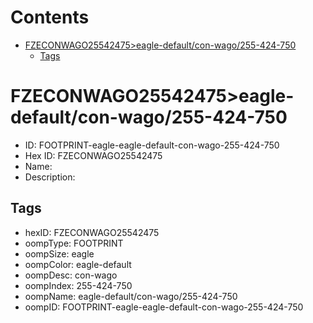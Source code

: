 



Contents
========

* [FZECONWAGO25542475>eagle-default/con-wago/255-424-750](#fzeconwago25542475eagle-defaultcon-wago255-424-750)
	* [Tags](#tags)

# FZECONWAGO25542475>eagle-default/con-wago/255-424-750

- ID: FOOTPRINT-eagle-eagle-default-con-wago-255-424-750
- Hex ID: FZECONWAGO25542475
- Name: 
- Description: 

## Tags

- hexID: FZECONWAGO25542475
- oompType: FOOTPRINT
- oompSize: eagle
- oompColor: eagle-default
- oompDesc: con-wago
- oompIndex: 255-424-750
- oompName: eagle-default/con-wago/255-424-750
- oompID: FOOTPRINT-eagle-eagle-default-con-wago-255-424-750
